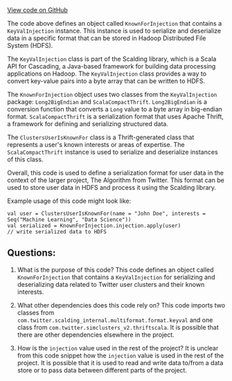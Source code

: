 [View code on GitHub](https://github.com/misbahsy/the-algorithm/src/scala/com/twitter/simclusters_v2/hdfs_sources/injections/KnownForInjection.scala)

The code above defines an object called `KnownForInjection` that contains a `KeyValInjection` instance. This instance is used to serialize and deserialize data in a specific format that can be stored in Hadoop Distributed File System (HDFS). 

The `KeyValInjection` class is part of the Scalding library, which is a Scala API for Cascading, a Java-based framework for building data processing applications on Hadoop. The `KeyValInjection` class provides a way to convert key-value pairs into a byte array that can be written to HDFS. 

The `KnownForInjection` object uses two classes from the `KeyValInjection` package: `Long2BigEndian` and `ScalaCompactThrift`. `Long2BigEndian` is a conversion function that converts a `Long` value to a byte array in big-endian format. `ScalaCompactThrift` is a serialization format that uses Apache Thrift, a framework for defining and serializing structured data. 

The `ClustersUserIsKnownFor` class is a Thrift-generated class that represents a user's known interests or areas of expertise. The `ScalaCompactThrift` instance is used to serialize and deserialize instances of this class. 

Overall, this code is used to define a serialization format for user data in the context of the larger project, The Algorithm from Twitter. This format can be used to store user data in HDFS and process it using the Scalding library. 

Example usage of this code might look like:

```
val user = ClustersUserIsKnownFor(name = "John Doe", interests = Seq("Machine Learning", "Data Science"))
val serialized = KnownForInjection.injection.apply(user)
// write serialized data to HDFS
```
## Questions: 
 1. What is the purpose of this code?
   This code defines an object called `KnownForInjection` that contains a `KeyValInjection` for serializing and deserializing data related to Twitter user clusters and their known interests.

2. What other dependencies does this code rely on?
   This code imports two classes from `com.twitter.scalding_internal.multiformat.format.keyval` and one class from `com.twitter.simclusters_v2.thriftscala`. It is possible that there are other dependencies elsewhere in the project.

3. How is the `injection` value used in the rest of the project?
   It is unclear from this code snippet how the `injection` value is used in the rest of the project. It is possible that it is used to read and write data to/from a data store or to pass data between different parts of the project.